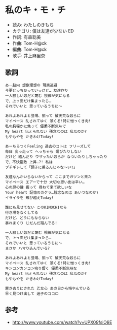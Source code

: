 私のキ・モ・チ
===============

- 読み: わたしのきもち
- カテゴリ: 僕は友達が少ない ED
- 作詞: 有森聡美
- 作曲: Tom-H@ck
- 編曲: Tom-H@ck
- 歌手: 井上麻里奈


歌詞
-----

    あー脳内 想像理想の 現実逃避
    今更どっちだっていっけど… 友達作り
    一人寂しい奴だと蔑む 視線が気になる
    で、上っ面だけ集まったら…
    それでいいと 思っているうちに〜

    あれよあれよと登場、揃って 破天荒な奴らに
    マイペース 乱されてゆく 頭くる!特に憎っくき肉!
    私の胸秘かに焦って 優柔不断気味で
    My heart 伝えられない 残念なのは 私なのか?
    もやもやを かきわけToday!

    あーちらつくFeeling 過去のコトは フリーズして
    毎日 突っ走って へっちゃら 媚びたりしない
    だけど 絡んだり ウザッたい奴らが なついたりしちゃったり
    で、不快指数 上昇…?! 私は
    プチギレして「調子に乗るんじゃな〜い!」

    友達なんかいらないからって ここまでガツンと来た
    マイペース エアーで十分 大切な思い出は辛い…
    心の扉の鍵 握って 尋ねて来て欲しいな
    Your heart 記憶のカケラ…残念なのは あいつなのか?
    イライラを 飛び越えToday!

    誰にも見せてない このKIMOCHIなら
    行き場をなくしてる
    だけど、どうにもならない
    暴れまくり じだんだ踏んでる!

    一人寂しい奴だと蔑む 視線が気になる
    で、上っ面だけ集まったら…
    それでいいと 思っているうちに〜
    まさか ハマり込んでいる?

    あれよあれよと登場、揃って 破天荒な奴らに
    マイペース 乱されてゆく 頭くる!特に憎っくき肉!
    キンコンカンコン鳴り響く 優柔不断気味な
    My heart 伝えられない 残念なのは 私なのか?
    もやもやを かきわけToday!

    置き去りにされた 乙女心 あの日から悔やんでいる
    早く見つけ出して 迷子のココロ


参考
-----

- <http://www.youtube.com/watch?v=UPX09fsiO9E>
